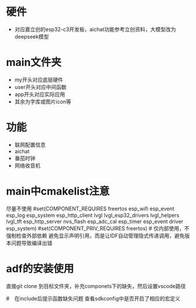 # 硬件
- 对应嘉立创的esp32-c3开发板，aichat功能参考立创资料，大模型改为deepseek模型

# main文件夹
- my开头对应底层硬件
- user开头对应中间函数
- app开头对应实际应用
- 其余为字库或图片icon等

# 功能
- 联网配置信息
- aichat
- 番茄时钟
- 网络收音机

# main中cmakelist注意
尽量不使用
#set(COMPONENT_REQUIRES freertos esp_wifi esp_event esp_log esp_system esp_http_client lvgl lvgl_esp32_drivers lvgl_helpers lvgl_tft esp_http_server nvs_flash esp_adc_cal esp_timer esp_event driver esp_system)
#set(COMPONENT_PRIV_REQUIRES freertos)  # 仅内部使用，不强制检查外部依赖
避免显示声明引用，而是让IDF自动管理隐式传递调用，避免版本问题导致编译出错

# adf的安装使用
直接git clone 到目标文件夹，补充componets下的缺失，然后设置vscode路径

#　在include后提示函数缺失问题
查看sdkconfig中是否开启了相应的宏定义

